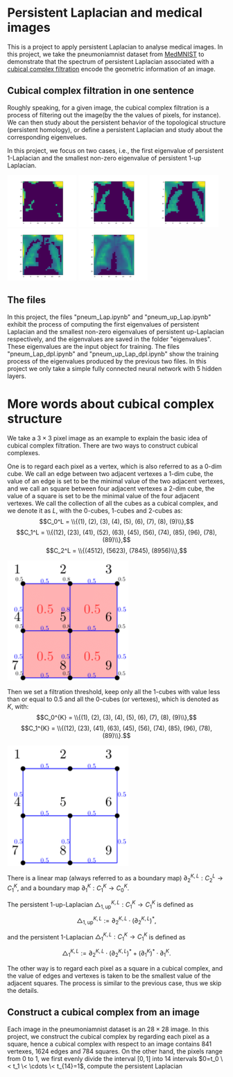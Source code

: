# Persistent Laplacian and medical images
This is a project to apply persistent Laplacian to analyse medical images.
In this project,
we take the pneumoniamnist dataset from [MedMNIST](https://medmnist.com/) to demonstrate that the spectrum of 
persistent Laplacian associated with a [cubical complex filtration](https://gudhi.inria.fr/python/latest/cubical_complex_user.html) encode the geometric information of an image.

## Cubical complex filtration in one sentence
Roughly speaking,
for a given image,
the cubical complex filtration is a process of filtering out the image(by the the values of pixels, for instance).
We can then study about the persistent behavior of the topological structure (persistent homology),
or define a persistent Laplacian and study about the corresponding eigenvelues.

In this project,
we focus on two cases,
i.e.,
the first eigenvalue of persistent $1$-Laplacian and the smallest non-zero eigenvalue of persistent $1$-up Laplacian.

<p>
  <img src="/images/animations_10.png" width="160" />
  <img src="/images/animations_13.png" width="160" />
  <img src="/images/animations_15.png" width="160" />
  <img src="/images/animations_17.png" width="160" />
  <img src="/images/animations_20.png" width="160" />  
</p>

## The files
In this project, the files "pneum_Lap.ipynb" and "pneum_up_Lap.ipynb" exhibit the process of 
computing the first eigenvalues of persistent Laplacian and the smallest non-zero eigenvalues of 
persistent up-Laplacian respectively,
and the eigenvalues are saved in the folder "eigenvalues".
These eigenvalues are the input object for training.
The files "pneum_Lap_dpl.ipynb" and "pneum_up_Lap_dpl.ipynb" show the training process of the eigenvalues produced 
by the previous two files.
In this project we only take a simple fully connected neural network with 5 hidden layers.

# More words about cubical complex structure
We take a $3\times 3$ pixel image as an example to explain the basic idea of cubical complex filtration.
There are two ways to construct cubical complexes. 

One is to regard each pixel as a vertex,
which is also referred to as a $0$-dim cube.
We call an edge between two adjacent vertexes a $1$-dim cube,
the value of an edge is set to be the minimal value of the two adjacent vertexes,
and we call an square between four adjacent vertexes a $2$-dim cube,
the value of a square is set to be the minimal value of the four adjacent vertexes.
We call the collection of all the cubes as a cubical complex,
and we denote it as $L$,
with the $0$-cubes, $1$-cubes and $2$-cubes as:
$$C_0^L = \\{(1), (2), (3), (4), (5), (6), (7), (8), (9)\\},$$
$$C_1^L = \\{(12), (23), (41), (52), (63), (45), (56), (74), (85), (96), (78), (89)\\},$$
$$C_2^L = \\{(4512), (5623), (7845), (8956)\\},$$
<p>
  <img src="/images/pic4.png" width="280" />
</p>


Then we set a filtration threshold,
keep only all the $1$-cubes with value less than or equal to $0.5$ and all the $0$-cubes (or vertexes),
which is denoted as $K$,
with:
$$C_0^{K} = \\{(1), (2), (3), (4), (5), (6), (7), (8), (9)\\},$$
$$C_1^{K} = \\{(12), (23), (41), (63), (45), (56), (74), (85), (96), (78), (89)\\}.$$
<p>
  <img src="/images/pic6.png" width="280" />
</p>

There is a linear map (always referred to as a boundary map) 
$\partial_2^{K, L}: C_2^L \to C_1^{K}$,
and a boundary map $\partial_1^K: C_1^K\to C_0^K$.

The persistent $1$-up-Laplacian $\triangle_{1, \mathrm{up}}^{K, L}: C_1^K\to C_1^K$ is defined as 

$$\triangle_{1, \mathrm{up}}^{K, L}:=\partial_{2}^{K, L}\cdot \left(\partial_{2}^{K, L}\right)^*,$$

and the persistent $1$-Laplacian $\triangle_1^{K, L}: C_1^K\to C_1^K$ is defined as 

$$\triangle_1^{K, L}:=\partial_{2}^{K, L}\cdot \left(\partial_{2}^{K, L}\right)^* + \left(\partial_{1}^K\right)^*\cdot\partial_{1}^K.$$

The other way is to regard each pixel as a square in a cubical complex,
and the value of edges and vertexes is taken to be the smallest value of the adjacent squares.
The process is similar to the previous case, 
thus we skip the details.
## Construct a cubical complex from an image 
Each image in the pneumoniamnist dataset is an $28\times 28$ image.
In this project,
we construct the cubical complex by regarding each pixel as a square,
hence a cubical complex with respect to an image contains $841$ vertexes, $1624$ edges and $784$ squares.
On the other hand,
the pixels range from $0$ to $1$,
we first evenly divide the interval $[0, 1]$ into $14$ intervals $0=t_0 \< t_1 \< \cdots \< t_{14}=1$,
compute the persistent Laplacian




